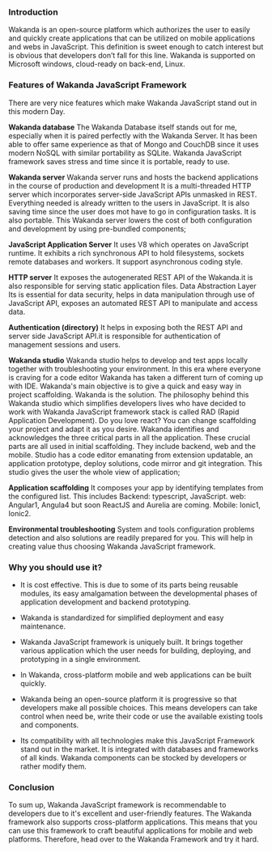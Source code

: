 ### Introduction
Wakanda is an open-source platform which authorizes the user to easily and quickly create applications that can be utilized on mobile applications and webs in JavaScript. This definition is sweet enough to catch interest but is obvious that developers don’t fall for this line. Wakanda is supported on Microsoft windows, cloud-ready on back-end, Linux. 

### Features of Wakanda JavaScript Framework 
There are very nice features which make Wakanda JavaScript stand out in this modern Day. 

**Wakanda database**
The Wakanda Database itself stands out for me, especially when it is paired perfectly with the Wakanda Server. It has been able to offer same experience as that of Mongo and CouchDB since it uses modern NoSQL with similar portability as SQLite. Wakanda JavaScript framework saves stress and time since it is portable, ready to use. 

**Wakanda server**
Wakanda server runs and hosts the backend applications in the course of production and development It is a multi-threaded HTTP server which incorporates server-side JavaScript APIs unmasked in REST. Everything needed is already written to the users in JavaScript. It is also saving time since the user does mot have to go in configuration tasks. It is also portable. This Wakanda server lowers the cost of both configuration and development by using pre-bundled components; 

**JavaScript Application Server** 
It uses V8 which operates on JavaScript runtime. It exhibits a rich synchronous API to hold filesystems, sockets remote databases and workers. It support asynchronous coding style.

**HTTP server**
It exposes the autogenerated REST API of the Wakanda.it is also responsible for serving static application files.
Data Abstraction Layer
Its is essential for data security, helps in data manipulation through use of JavaScript API, exposes an automated REST API to manipulate and access data.

**Authentication (directory)**
It helps in exposing both the REST API and server side JavaScript API.it is responsible for authentication of management sessions and users.

**Wakanda studio**
Wakanda studio helps to develop and test apps locally together with troubleshooting your environment. In this era where everyone is craving for a code editor Wakanda has taken a different turn of coming up with IDE. Wakanda's main objective is to give a quick and easy way in project scaffolding. Wakanda is the solution. The philosophy behind this Wakanda studio which simplifies developers lives who have decided to work with Wakanda JavaScript framework stack is called RAD (Rapid Application Development). Do you love react? You can change scaffolding your project and adapt it as you desire. Wakanda identifies and acknowledges the three critical parts in all the application. These crucial parts are all used in initial scaffolding. They include backend, web and the mobile. Studio has a code editor emanating from extension updatable, an application prototype, deploy solutions, code mirror and git integration. This studio gives the user the whole view of application;

 **Application scaffolding**
It composes your app by identifying templates from the configured list. This includes Backend: typescript, JavaScript. web: Angular1, Angula4 but soon ReactJS and Aurelia are coming. Mobile: Ionic1, Ionic2.

**Environmental troubleshooting**
System and tools configuration problems detection and also solutions are readily prepared for you. This will help in creating value thus choosing Wakanda JavaScript framework. 

### Why you should use it? 
- It is cost effective. This is due to some of its parts being reusable modules, its easy amalgamation between the developmental phases of application development and backend prototyping. 
- Wakanda is standardized for simplified deployment and easy maintenance. 

- Wakanda JavaScript framework is uniquely built. It brings together various application which the user needs for building, deploying, and prototyping in a single environment. 

- In Wakanda, cross-platform mobile and web applications can be built quickly. 

- Wakanda being an open-source platform it is progressive so that developers make all possible choices. This means developers can take control when need be, write their code or use the available existing tools and components. 
- Its compatibility with all technologies make this JavaScript Framework stand out in the market. It is integrated with databases and frameworks of all kinds. Wakanda components can be stocked by developers or rather modify them. 

### Conclusion 
To sum up, Wakanda JavaScript framework is recommendable to developers due to it's excellent and user-friendly features. The Wakanda framework also supports cross-platform applications. This means that you can use this framework to craft beautiful applications for mobile and web platforms.  Therefore, head over to the Wakanda Framework and try it hard.









